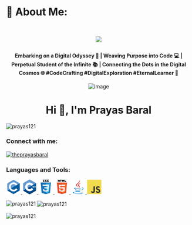 # 💫 About Me:
<h1 align="center">
    <img src="https://readme-typing-svg.herokuapp.com/?font=Righteous&size=35&center=true&vCenter=true&width=500&height=70&duration=4000&lines=Hi+There!+👋;+I'm+Prayas+Baral!;" />
</h1>
<div align="center">
<h4>Embarking on a Digital Odyssey 🌌 | Weaving Purpose into Code 💻 | Perpetual Student of the Infinite 📚 | Connecting the Dots in the Digital Cosmos 🌐 #CodeCrafting #DigitalExploration #EternalLearner 🚀
</h4>
</div>

<div align="center">
  <img height="300" width="auto" src="https://user-images.githubusercontent.com/113350806/236842414-18101a37-92f5-4de7-a46d-eeaca6e16cbd.gif" alt="image"  />
</div>
<h1 align="center">Hi 👋, I'm Prayas Baral</h1>
<p align="left"> <img src="https://komarev.com/ghpvc/?username=prayas121&label=Profile%20views&color=0e75b6&style=flat" alt="prayas121" /> </p>
<h3 align="left">Connect with me:</h3>
<p align="left">
<a href="https://instagram.com/theprayasbaral" target="blank"><img align="center" src="https://raw.githubusercontent.com/rahuldkjain/github-profile-readme-generator/master/src/images/icons/Social/instagram.svg" alt="theprayasbaral" height="30" width="40" /></a>
</p>

<h3 align="left">Languages and Tools:</h3>
<p align="left"> <a href="https://www.cprogramming.com/" target="_blank" rel="noreferrer"> <img src="https://raw.githubusercontent.com/devicons/devicon/master/icons/c/c-original.svg" alt="c" width="40" height="40"/> </a> <a href="https://www.w3schools.com/cpp/" target="_blank" rel="noreferrer"> <img src="https://raw.githubusercontent.com/devicons/devicon/master/icons/cplusplus/cplusplus-original.svg" alt="cplusplus" width="40" height="40"/> </a> <a href="https://www.w3schools.com/css/" target="_blank" rel="noreferrer"> <img src="https://raw.githubusercontent.com/devicons/devicon/master/icons/css3/css3-original-wordmark.svg" alt="css3" width="40" height="40"/> </a> <a href="https://www.w3.org/html/" target="_blank" rel="noreferrer"> <img src="https://raw.githubusercontent.com/devicons/devicon/master/icons/html5/html5-original-wordmark.svg" alt="html5" width="40" height="40"/> </a> <a href="https://www.java.com" target="_blank" rel="noreferrer"> <img src="https://raw.githubusercontent.com/devicons/devicon/master/icons/java/java-original.svg" alt="java" width="40" height="40"/> </a> <a href="https://developer.mozilla.org/en-US/docs/Web/JavaScript" target="_blank" rel="noreferrer"> <img src="https://raw.githubusercontent.com/devicons/devicon/master/icons/javascript/javascript-original.svg" alt="javascript" width="40" height="40"/> </a> </p>

<p><img align="left" src="https://github-readme-stats.vercel.app/api/top-langs?username=prayas121&show_icons=true&locale=en&layout=compact" alt="prayas121" /></p>

<p>&nbsp;<img align="center" src="https://github-readme-stats.vercel.app/api?username=prayas121&show_icons=true&locale=en" alt="prayas121" /></p>

<p><img align="center" src="https://github-readme-streak-stats.herokuapp.com/?user=prayas121&" alt="prayas121" /></p>

